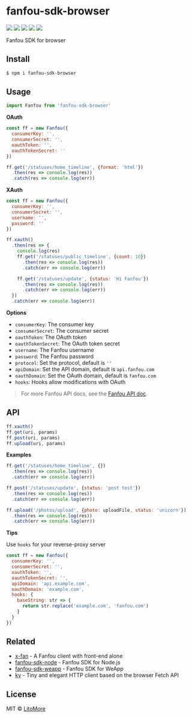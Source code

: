# fanfou-sdk-browser

[![](https://badges.greenkeeper.io/LitoMore/fanfou-sdk-browser.svg)](https://greenkeeper.io/)
[![](https://img.shields.io/travis/LitoMore/fanfou-sdk-browser/master.svg)](https://travis-ci.org/LitoMore/fanfou-sdk-browser)
[![](https://img.shields.io/npm/v/fanfou-sdk-browser.svg)](https://www.npmjs.com/package/fanfou-sdk-browser)
[![](https://img.shields.io/npm/l/fanfou-sdk-browser.svg)](https://github.com/LitoMore/fanfou-sdk-browser/blob/master/LICENSE)
[![](https://img.shields.io/badge/code_style-XO-5ed9c7.svg)](https://github.com/xojs/xo)

Fanfou SDK for browser

## Install

```bash
$ npm i fanfou-sdk-browser
```

## Usage

```javascript
import Fanfou from 'fanfou-sdk-browser'
```

**OAuth**

```javascript
const ff = new Fanfou({
  consumerKey: '',
  consumerSecret: '',
  oauthToken: '',
  oauthTokenSecret: ''
})

ff.get('/statuses/home_timeline', {format: 'html'})
  .then(res => console.log(res))
  .catch(res => console.log(err))
```

**XAuth**

```javascript
const ff = new Fanfou({
  consumerKey: '',
  consumerSecret: '',
  username: '',
  password: ''
})

ff.xauth()
  .then(res => {
    console.log(res)
    ff.get('/statuses/public_timeline', {count: 10})
      .then(res => console.log(res))
      .catch(err => console.log(err))

    ff.get('/statuses/update', {status: 'Hi Fanfou'})
      .then(res => console.log(res))
      .catch(err => console.log(err))
  })
  .catch(err => console.log(err))
```

**Options**

- `consumerKey`: The consumer key
- `consumerSecret`: The consumer secret
- `oauthToken`: The OAuth token
- `oauthTokenSecret`: The OAuth token secret
- `username`: The Fanfou username
- `password`: The Fanfou password
- `protocol`: Set the protocol, default is `''`
- `apiDomain`: Set the API domain, default is `api.fanfou.com`
- `oauthDomain`: Set the OAuth domain, default is `fanfou.com`
- `hooks`: Hooks allow modifications with OAuth

> For more Fanfou API docs, see the [Fanfou API doc](https://github.com/FanfouAPI/FanFouAPIDoc/wiki).

## API

```javascript
ff.xauth()
ff.get(uri, params)
ff.post(uri, params)
ff.upload(uri, params)
```

**Examples**

```javascript
ff.get('/statuses/home_timeline', {})
  .then(res => console.log(res))
  .catch(err => console.log(err))

ff.post('/statuses/update', {status: 'post test'})
  .then(res => console.log(res))
  .catch(err => console.log(err))

ff.upload('/photos/upload', {photo: uploadFile, status: 'unicorn'})
  .then(res => console.log(res))
  .catch(err => console.log(err))
```

**Tips**

Use `hooks` for your reverse-proxy server

```javascript
const ff = new Fanfou({
  consumerKey: '',
  consumerSecret: '',
  oauthToken: '',
  oauthTokenSecret: '',
  apiDomain: 'api.example.com',
  oauthDomain: 'example.com',
  hooks: {
    baseString: str => {
      return str.replace('example.com', 'fanfou.com')
    }
  }
})
```

## Related

- [x-fan](https://github.com/LitoMore/x-fan) - A Fanfou client with front-end alone
- [fanfou-sdk-node](https://github.com/LitoMore/fanfou-sdk-node) - Fanfou SDK for Node.js
- [fanfou-sdk-weapp](https://github.com/LitoMore/fanfou-sdk-weapp) - Fanfou SDK for WeApp
- [ky](https://github.com/sindresorhus/ky) - Tiny and elegant HTTP client based on the browser Fetch API

## License

MIT © [LitoMore](https://github.com/LitoMore)
